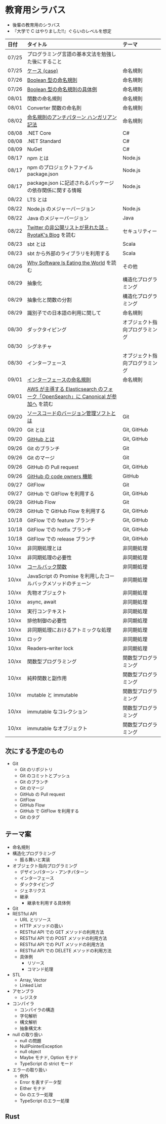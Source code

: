 # 教育用シラバス

- 後輩の教育用のシラバス
- 『大学で C はやりました!!』ぐらいのレベルを想定

| 日付  | タイトル                                                                                                                                                        | テーマ                         |
| :---- | :-------------------------------------------------------------------------------------------------------------------------------------------------------------- | :----------------------------- |
| 07/25 | プログラミング言語の基本文法を勉強した後にすること                                                                                                              |                                |
| 07/25 | [ケース (case)](https://mem-on.com/memos/0e446454-2723-4ab9-8d04-6399ff31a0b4)                                                                                  | 命名規則                       |
| 07/26 | [Boolean 型の命名規則](https://mem-on.com/memos/d1fd3d89-0c36-42cb-86b8-01754d5a36b4)                                                                           | 命名規則                       |
| 07/26 | [Boolean 型の命名規則の具体例](https://mem-on.com/memos/7b0dc93f-a786-46dd-b38a-37dec7660fd5)                                                                   | 命名規則                       |
| 08/01 | 関数の命名規則                                                                                                                                                  | 命名規則                       |
| 08/01 | Converter 関数の命名則                                                                                                                                          | 命名規則                       |
| 08/02 | [命名規則のアンチパターン ハンガリアン記法](https://mem-on.com/memos/bfe58e8c-e1d1-466f-881a-25b448372a47)                                                      | 命名規則                       |
| 08/08 | .NET Core                                                                                                                                                       | C#                             |
| 08/08 | .NET Standard                                                                                                                                                   | C#                             |
| 08/09 | NuGet                                                                                                                                                           | C#                             |
| 08/17 | npm とは                                                                                                                                                        | Node.js                        |
| 08/17 | npm のプロジェクトファイル package.json                                                                                                                         | Node.js                        |
| 08/17 | package.json に記述されるパッケージの依存関係に関する情報                                                                                                       | Node.js                        |
| 08/22 | LTS とは                                                                                                                                                        |                                |
| 08/22 | Node.js のメジャーバージョン                                                                                                                                    | Node.js                        |
| 08/22 | Java のメジャーバージョン                                                                                                                                       | Java                           |
| 08/22 | [Twitter の非公開リストが見れた話 - RyotaK's Blog](https://blog.ryotak.me/post/twitter-list-chain/) を読む                                                      | セキュリティー                 |
| 08/23 | sbt とは                                                                                                                                                        | Scala                          |
| 08/23 | sbt から外部のライブラリを利用する                                                                                                                              | Scala                          |
| 08/26 | [Why Software Is Eating the World](https://a16z.com/2011/08/20/why-software-is-eating-the-world/) を読む                                                        | その他                         |
| 08/29 | 抽象化                                                                                                                                                          | 構造化プログラミング           |
| 08/29 | 抽象化と関数の分割                                                                                                                                              | 構造化プログラミング           |
| 08/29 | 識別子での日本語の利用に関して                                                                                                                                  | 命名規則                       |
| 08/30 | ダックタイピング                                                                                                                                                | オブジェクト指向プログラミング |
| 08/30 | シグネチャ                                                                                                                                                      |                                |
| 08/30 | インターフェース                                                                                                                                                | オブジェクト指向プログラミング |
| 09/01 | [インターフェースの命名規則](https://mem-on.com/memos/e77cd99a-6223-42ef-ac6a-3730f82c4eb2)                                                                     | 命名規則                       |
| 09/01 | [AWS が主導する Elasticsearch のフォーク「OpenSearch」に Canonical が参加へ](https://www.publickey1.jp/blog/22/awselasticsearchopensearchcanonical.html) を読む |                                |
| 09/20 | [ソースコードのバージョン管理ソフトとは](https://mem-on.com/memos/7353d546-e749-4343-ad9d-2d934502585b)                                                         | Git                            |
| 09/20 | Git とは                                                                                                                                                        | Git, GitHub                    |
| 09/20 | [GitHub とは](https://mem-on.com/memos/f8ff7d6c-fc49-485a-83f0-8eab1ef04000)                                                                                    | Git, GitHub                    |
| 09/26 | Git のブランチ                                                                                                                                                  | Git                            |
| 09/26 | Git のマージ                                                                                                                                                    | Git                            |
| 09/26 | GitHub の Pull request                                                                                                                                          | Git, GitHub                    |
| 09/26 | [GitHub の code owners 機能](https://mem-on.com/memos/ca33aa6b-5577-47ce-89fc-a83a9bfdc94c)                                                                     | GitHub                         |
| 09/27 | GitFlow                                                                                                                                                         | Git                            |
| 09/27 | GitHub で GitFlow を利用する                                                                                                                                    | Git, GitHub                    |
| 09/28 | GitHub Flow                                                                                                                                                     | Git                            |
| 09/28 | GitHub で GitHub Flow を利用する                                                                                                                                | Git, GitHub                    |
| 10/18 | GitFlow での feature ブランチ                                                                                                                                   | Git, GitHub                    |
| 10/18 | GitFlow での hotfix ブランチ                                                                                                                                    | Git, GitHub                    |
| 10/18 | GitFlow での release ブランチ                                                                                                                                   | Git, GitHub                    |
| 10/xx | 非同期処理とは                                                                                                                                                  | 非同期処理                     |
| 10/xx | 非同期処理の必要性                                                                                                                                              | 非同期処理                     |
| 10/xx | [コールバック関数](https://mem-on.com/memos/92633763-165d-403c-bcbb-42647433c7e4)                                                                               | 非同期処理                     |
| 10/xx | JavaScript の Promise を利用したコールバックメソッドのチェーン                                                                                                  | 非同期処理                     |
| 10/xx | 先物オブジェクト                                                                                                                                                | 非同期処理                     |
| 10/xx | async, await                                                                                                                                                    | 非同期処理                     |
| 10/xx | 実行コンテキスト                                                                                                                                                | 非同期処理                     |
| 10/xx | 排他制御の必要性                                                                                                                                                | 非同期処理                     |
| 10/xx | 非同期処理におけるアトミックな処理                                                                                                                              | 非同期処理                     |
| 10/xx | ロック                                                                                                                                                          | 非同期処理                     |
| 10/xx | Readers–writer lock                                                                                                                                             | 非同期処理                     |
| 10/xx | 関数型プログラミング                                                                                                                                            | 関数型プログラミング           |
| 10/xx | 純粋関数と副作用                                                                                                                                                | 関数型プログラミング           |
| 10/xx | mutable と immutable                                                                                                                                            | 関数型プログラミング           |
| 10/xx | immutable なコレクション                                                                                                                                        | 関数型プログラミング           |
| 10/xx | immutable なオブジェクト                                                                                                                                        | 関数型プログラミング           |

## 次にする予定のもの

- Git
  - Git のリポジトリ
  - Git のコミットとプッシュ
  - Git のブランチ
  - Git のマージ
  - GitHub の Pull request
  - GitFlow
  - GitHub Flow
  - GitHub で GitFlow を利用する
  - Git のタグ

## テーマ案

- 命名規則
- 構造化プログラミング
  - 振る舞いと実装
- オブジェクト指向プログラミング
  - デザインパターン・アンチパターン
  - インターフェース
  - ダックタイピング
  - ジェネリクス
  - 継承
    - 継承を利用する具体例
- Git
- RESTful API
  - URL とリソース
  - HTTP メソッドの扱い
  - RESTful API での GET メソッドの利用方法
  - RESTful API での POST メソッドの利用方法
  - RESTful API での PUT メソッドの利用方法
  - RESTful API での DELETE メソッドの利用方法
  - 具体例
    - リソース
    - コマンド処理
- STL
  - Array, Vector
  - Linked List
- アセンブラ
  - レジスタ
- コンパイラ
  - コンパイラの構造
  - 字句解析
  - 構文解析
  - 抽象構文木
- null の取り扱い
  - null の問題
  - NullPointerException
  - null object
  - Maybe モナド, Option モナド
  - TypeScript の strict モード
- エラーの取り扱い
  - 例外
  - Error を表すデータ型
  - Either モナド
  - Go のエラー処理
  - TypeScript のエラー処理

## Rust
